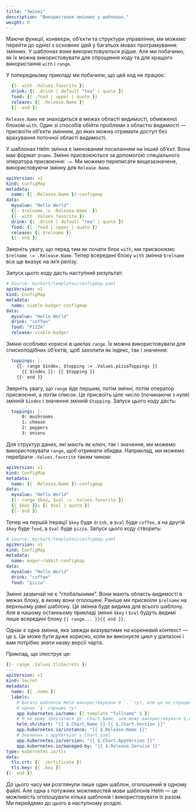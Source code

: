 ```yaml
---
title: "Змінні"
description: "Використання змінних у шаблонах."
weight: 8
---
```


Маючи функції, конвеєри, обʼєкти та структури управління, ми можемо перейти до однієї з основних ідей у багатьох мовах програмування: змінних. У шаблонах вони використовуються рідше. Але ми побачимо, як їх можна використовувати для спрощення коду та для кращого використання `with` і `range`.

У попередньому прикладі ми побачили, що цей код не працює:

```yaml
  {{- with .Values.favorite }}
  drink: {{ .drink | default "tea" | quote }}
  food: {{ .food | upper | quote }}
  release: {{ .Release.Name }}
  {{- end }}
```

`Release.Name` не знаходиться в межах області видимості, обмеженої блоком `with`. Один зі способів обійти проблеми з областю видимості — присвоїти обʼєкти змінним, до яких можна отримати доступ без врахування поточної області видимості.

У шаблонах Helm змінна є іменованим посиланням на інший обʼєкт. Вона має формат `$name`. Змінні присвоюються за допомогою спеціального оператора присвоєння: `:=`. Ми можемо переписати вищезазначене, використовуючи змінну для `Release.Name`.

```yaml
apiVersion: v1
kind: ConfigMap
metadata:
  name: {{ .Release.Name }}-configmap
data:
  myvalue: "Hello World"
  {{- $relname := .Release.Name -}}
  {{- with .Values.favorite }}
  drink: {{ .drink | default "tea" | quote }}
  food: {{ .food | upper | quote }}
  release: {{ $relname }}
  {{- end }}
```

Зверніть увагу, що перед тим як почати блок `with`, ми присвоюємо `$relname := .Release.Name`. Тепер всередині блоку `with` змінна `$relname` все ще вказує на імʼя релізу.

Запуск цього коду дасть наступний результат:

```yaml
# Source: mychart/templates/configmap.yaml
apiVersion: v1
kind: ConfigMap
metadata:
  name: viable-badger-configmap
data:
  myvalue: "Hello World"
  drink: "coffee"
  food: "PIZZA"
  release: viable-badger
```

Змінні особливо корисні в циклах `range`. Їх можна використовувати для спископодібних обʼєктів, щоб захопити як індекс, так і значення:

```yaml
  toppings: |-
    {{- range $index, $topping := .Values.pizzaToppings }}
      {{ $index }}: {{ $topping }}
    {{- end }}
```

Зверніть увагу, що `range` йде першим, потім змінні, потім оператор присвоєння, а потім список. Це присвоїть ціле число (починаючи з нуля) змінній `$index` і значення змінній `$topping`. Запуск цього коду дасть:

```yaml
  toppings: |-
      0: mushrooms
      1: cheese
      2: peppers
      3: onions
```

Для структур даних, які мають як ключ, так і значення, ми можемо використовувати `range`, щоб отримати обидва. Наприклад, ми можемо перебрати `.Values.favorite` таким чином:

```yaml
apiVersion: v1
kind: ConfigMap
metadata:
  name: {{ .Release.Name }}-configmap
data:
  myvalue: "Hello World"
  {{- range $key, $val := .Values.favorite }}
  {{ $key }}: {{ $val | quote }}
  {{- end }}
```

Тепер на першій ітерації `$key` буде `drink`, а `$val` буде `coffee`, а на другій `$key` буде `food`, а `$val` буде `pizza`. Запуск цього коду створить:

```yaml
# Source: mychart/templates/configmap.yaml
apiVersion: v1
kind: ConfigMap
metadata:
  name: eager-rabbit-configmap
data:
  myvalue: "Hello World"
  drink: "coffee"
  food: "pizza"
```

Змінні зазвичай не є "глобальними". Вони мають область видимості в межах блоку, в якому вони оголошені. Раніше ми присвоїли `$relname` на верхньому рівні шаблону. Ця змінна буде видима для всього шаблону. Але в нашому останньому прикладі змінні `$key` і `$val` будуть видимі лише всередині блоку `{{ range... }}{{ end }}`.

Однак є одна змінна, яка завжди вказуватиме на кореневий контекст — це `$`. Це може бути дуже корисно, коли ви виконуєте цикл у діапазоні і вам потрібно знати назву версії чарта.

Приклад, що ілюструє це:

```yaml
{{- range .Values.tlsSecrets }}
---
apiVersion: v1
kind: Secret
metadata:
  name: {{ .name }}
  labels:
    # Багато шаблонів Helm використовували б `.` тут, але це не спрацює,
    # однак `$` спрацює тут
    app.kubernetes.io/name: {{ template "fullname" $ }}
    # Я не можу звертатися до .Chart.Name, але можу використовувати $.Chart.Name
    helm.sh/chart: "{{ $.Chart.Name }}-{{ $.Chart.Version }}"
    app.kubernetes.io/instance: "{{ $.Release.Name }}"
    # Значення з appVersion у Chart.yaml
    app.kubernetes.io/version: "{{ $.Chart.AppVersion }}"
    app.kubernetes.io/managed-by: "{{ $.Release.Service }}"
type: kubernetes.io/tls
data:
  tls.crt: {{ .certificate }}
  tls.key: {{ .key }}
{{- end }}
```

До цього часу ми розглянули лише один шаблон, оголошений в одному файлі. Але одна з потужних можливостей мови шаблонів Helm — це можливість оголошувати кілька шаблонів і використовувати їх разом. Ми перейдемо до цього в наступному розділі.
